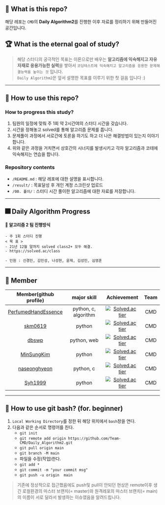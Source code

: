 
## 🎯 What is this repo?
해당 레포는 `CMD`의 **Daily Algorithm2**를 진행한 이후 자료를 정리하기 위해 만들어진 공간입니다.  
## 🏆 What is the eternal goal of study?
> 해당 스터디의 궁극적인 목표는 이론으로만 배우는 **알고리즘에 익숙해지고 자유자재로 응용가능한 실력**을 쌓아서 `코딩테스트에 익숙해지고 알고리즘을 응용한 문제해결능력을 높이는 것` 입니다.   
`Daily Algorithm2`은 앞서 설명한 목표를 이루기 위한 첫 걸음 입니다 :)
___  

## 🎇 How to use this repo?
### How to progress this study?
1. 팀원의 일정에 맞춰 주 1회 약 2시간여의 스터디 시간을 갖습니다.
2. 시간을 정해놓고 solved를 통해 알고리즘 문제를 풉니다.
3. 문제풀이 과정에서 서로간에 토론을 하기도 하고 더 나은 해결방법이 있는지 이야기합니다.
4. 위와 같은 과정을 거치면서 상호간의 시너지를 발생시키고 각자 알고리즘과 코테에 익숙해지는 연습을 합니다.
### Repository contents
- `/README.md` : 해당 레포에 대한 설명을 표시합니다.  
- `/result/` : 목표달성 후 개인 계정 스크린샷 업로드
- `/00. 풀이/` : 스터디 시간 풀이한 알고리즘에 대한 자료를 저장합니다.


___  

## 🎆 Daily Algorithm Progress  
#### 🍔 알고리즘 2 팀 진행방식
    - 주 1회 스터디 진행
    < 목 표 >
    - 21년 12월 말까지 solved class2+ 모두 해결.
    - https://solved.ac/class

    - 인원 : 신경민, 김민성, 나성현, 윤제, 김성민, 심영훈

___  

## 🎫 Member
| Member(github profile) | major skill | Achievement | Team |
|:---------:|:---------:|:---------:|:-----:|
|[PerfumedHandEssence](https://github.com/PerfumedHandEssence)|python, c, algorithm|[![Solved.ac tier](http://mazassumnida.wtf/api/v2/generate_badge?boj=seunghyune99)](https://solved.ac/seunghyune99/)| CMD |
|[skm0619](https://github.com/skm0619)| python | [![Solved.ac tier](http://mazassumnida.wtf/api/v2/generate_badge?boj=sin1509)](https://solved.ac/sin1509/) | CMD |
|[dbswp](https://github.com/dbswp)| python, web | [![Solved.ac tier](http://mazassumnida.wtf/api/v2/generate_badge?boj=dbswp123)](https://solved.ac/dbswp123/) | CMD |
|[MinSungKim](https://github.com/alstjd84)| python |[![Solved.ac tier](http://mazassumnida.wtf/api/v2/generate_badge?boj=alstjd84)](https://solved.ac/alstjd84/)| CMD |
|[naseonghyeon](https://github.com/naseonghyeon)| python, c |[![Solved.ac tier](http://mazassumnida.wtf/api/v2/generate_badge?boj=dwntp1)](https://solved.ac/dwntp1/)| CMD |
|[Syh1999](https://github.com/Syh1999) | python | [![Solved.ac tier](http://mazassumnida.wtf/api/v2/generate_badge?boj=Syh1999)](https://solved.ac/Syh1999/) | CMD |


___

## 🤔 How to use git bash? (for. beginner)
1. `Local Working Directory`를 정한 뒤 해당 위치에서 `bash`창을 연다.
2. 다음과 같은 순서로 명령어를 친다.
    - `git init`
    - `git remote add origin https://github.com/Team-CMD/Daily_Algorithm2.git`
    - `git pull origin main`
    - `git branch -M main`
    - 파일을 수정(작업)한다.
    - `git add *`
    - `git commit -m "your commit msg"`
    - `git push -u origin  main` 
  > 기존에 정상적으로 접근했음에도 push및 pull이 안되던 현상은 remote이후 생긴 로컬환경의 마스터 브랜치(= master)와 원격레포의 마스터 브랜치(= main)의 이름이 서로  달라서 발생하는 이슈였음을 알려드립니다.
